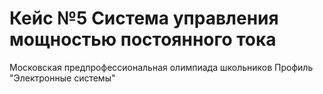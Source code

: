 # Кейс №5 Система управления мощностью постоянного тока
Московская предпрофессиональная олимпиада школьников Профиль "Электронные системы"  
